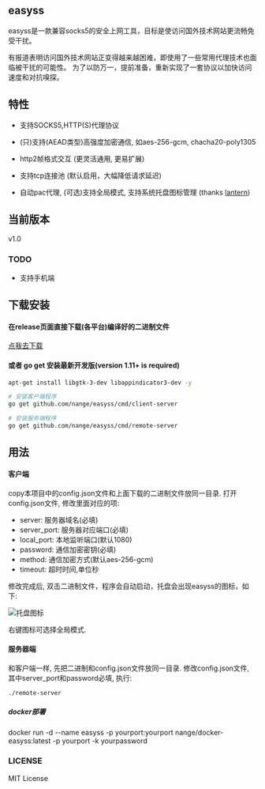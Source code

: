 ## easyss

easyss是一款兼容socks5的安全上网工具，目标是使访问国外技术网站更流畅免受干扰。

有报道表明访问国外技术网站正变得越来越困难，即使用了一些常用代理技术也面临被干扰的可能性。 
为了以防万一，提前准备，重新实现了一套协议以加快访问速度和对抗嗅探。

## 特性

* 支持SOCKS5,HTTP(S)代理协议

* (只)支持(AEAD类型)高强度加密通信, 如aes-256-gcm, chacha20-poly1305

* http2帧格式交互 (更灵活通用, 更易扩展)

* 支持tcp连接池 (默认启用，大幅降低请求延迟)

* 自动pac代理, (可选)支持全局模式, 支持系统托盘图标管理 (thanks [lantern](https://github.com/getlantern))


## 当前版本

v1.0


### TODO
* 支持手机端


## 下载安装

#### 在release页面直接下载(各平台)编译好的二进制文件

[点我去下载](https://github.com/nange/easyss/releases)


#### 或者 go get 安装最新开发版(version 1.11+ is required)

```sh
apt-get install libgtk-3-dev libappindicator3-dev -y

# 安装客户端程序
go get github.com/nange/easyss/cmd/client-server 

# 安装服务端程序
go get github.com/nange/easyss/cmd/remote-server 
```


## 用法

#### 客户端

copy本项目中的config.json文件和上面下载的二进制文件放同一目录.
打开config.json文件, 修改里面对应的项:
* server: 服务器域名(必填)
* server_port: 服务器对应端口(必填)
* local_port: 本地监听端口(默认1080)
* password: 通信加密密钥(必填)
* method: 通信加密方式(默认aes-256-gcm)
* timeout: 超时时间,单位秒

修改完成后, 双击二进制文件，程序会自动启动，托盘会出现easyss的图标，如下:

![托盘图标](https://raw.githubusercontent.com/nange/easyss/master/img/tray.png)

右键图标可选择全局模式. 


#### 服务器端

和客户端一样, 先把二进制和config.json文件放同一目录. 
修改config.json文件, 其中server_port和password必填, 执行:
```sh
./remote-server
```

##### docker部署

docker run -d --name easyss -p yourport:yourport nange/docker-easyss:latest -p yourport -k yourpassword



### LICENSE

MIT License


